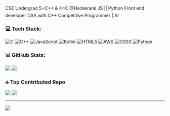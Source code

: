 CSE Undergrad  5⭐C++ & 4⭐C @Hackerank JS || Python Front end developer  DSA with C++ Competitive Programmer | AI


### 💻 Tech Stack:
![C](https://img.shields.io/badge/c-%2300599C.svg?style=for-the-badge&logo=c&logoColor=white) ![C++](https://img.shields.io/badge/c++-%2300599C.svg?style=for-the-badge&logo=c%2B%2B&logoColor=white) ![JavaScript](https://img.shields.io/badge/javascript-%23323330.svg?style=for-the-badge&logo=javascript&logoColor=%23F7DF1E) ![Kotlin](https://img.shields.io/badge/kotlin-%237F52FF.svg?style=for-the-badge&logo=kotlin&logoColor=white) ![HTML5](https://img.shields.io/badge/html5-%23E34F26.svg?style=for-the-badge&logo=html5&logoColor=white) ![AWS](https://img.shields.io/badge/AWS-%23FF9900.svg?style=for-the-badge&logo=amazon-aws&logoColor=white) ![CSS3](https://img.shields.io/badge/css3-%231572B6.svg?style=for-the-badge&logo=css3&logoColor=white) ![Python](https://img.shields.io/badge/python-3670A0?style=for-the-badge&logo=python&logoColor=ffdd54)
### 📊 GitHub Stats:
![](https://github-readme-stats.vercel.app/api?username=tukesh1&theme=dark&hide_border=false&include_all_commits=true&count_private=false)
![](https://github-readme-streak-stats.herokuapp.com/?user=tukesh1&theme=dark&hide_border=false)<br/>
### 🔝 Top Contributed Repo
![](https://github-contributor-stats.vercel.app/api?username=tukesh1&limit=5&theme=dark&combine_all_yearly_contributions=true)
![](https://github-readme-stats.vercel.app/api/top-langs/?username=tukesh1&theme=dark&hide_border=false&include_all_commits=true&count_private=false&layout=compact)


---
[![](https://visitcount.itsvg.in/api?id=tukesh1&icon=0&color=0)](https://visitcount.itsvg.in)
